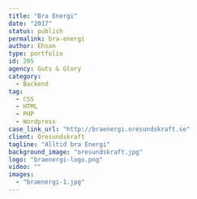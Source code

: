 ```yaml
---
title: "Bra Energi"
date: "2017"
status: publish
permalink: bra-energi
author: Ehsan
type: portfolio
id: 205
agency: Guts & Glory
category:
  - Backend
tag:
  - CSS
  - HTML
  - PHP
  - Wordpress
case_link_url: "http://braenergi.oresundskraft.se"
client: Öresundskraft
tagline: "Alltid bra Energi"
background_image: "oresundskraft.jpg"
logo: "braenergi-logo.png"
video: ""
images:
  - "braenergi-1.jpg"
---
```

